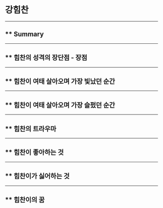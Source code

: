# 강힘찬

--------------------------------------------------------------------------------------------------------------------
** Summary
--------------------------------------------------------------------------------------------------------------------

--------------------------------------------------------------------------------------------------------------------
** 힘찬의 성격의 장단점 - 장점
--------------------------------------------------------------------------------------------------------------------


--------------------------------------------------------------------------------------------------------------------
** 힘찬이 여태 살아오며 가장 빛났던 순간
--------------------------------------------------------------------------------------------------------------------


--------------------------------------------------------------------------------------------------------------------
** 힘찬이 여태 살아오며 가장 슬펐던 순간
--------------------------------------------------------------------------------------------------------------------


--------------------------------------------------------------------------------------------------------------------
** 힘찬의 트라우마
--------------------------------------------------------------------------------------------------------------------

--------------------------------------------------------------------------------------------------------------------
** 힘찬이 좋아하는 것
--------------------------------------------------------------------------------------------------------------------

--------------------------------------------------------------------------------------------------------------------
** 힘찬이가 싫어하는 것
--------------------------------------------------------------------------------------------------------------------


--------------------------------------------------------------------------------------------------------------------
** 힘찬이의 꿈
--------------------------------------------------------------------------------------------------------------------
